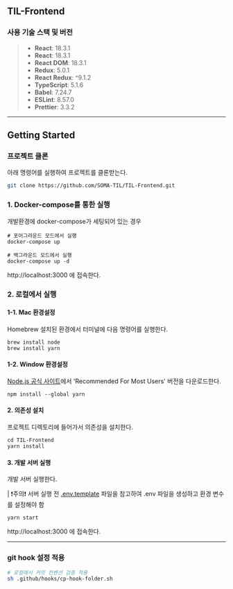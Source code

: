 ## TIL-Frontend

### 사용 기술 스택 및 버전

> - **React**: 18.3.1
> - **React**: 18.3.1
> - **React DOM**: 18.3.1
> - **Redux**: 5.0.1
> - **React Redux**: ^9.1.2
> - **TypeScript**: 5.1.6
> - **Babel**: 7.24.7
> - **ESLint**: 8.57.0
> - **Prettier**: 3.3.2

---

## Getting Started

### 프로젝트 클론

아래 명령어를 실행하여 프로젝트를 클론받는다.

```bash
git clone https://github.com/SOMA-TIL/TIL-Frontend.git
```

### 1. Docker-compose를 통한 실행

개발환경에 docker-compose가 세팅되어 있는 경우

```
# 포어그라운드 모드에서 실행
docker-compose up

# 백그라운드 모드에서 실행
docker-compose up -d
```

http://localhost:3000 에 접속한다.

### 2. 로컬에서 실행

#### 1-1. Mac 환경설정

Homebrew 설치된 환경에서 터미널에 다음 명령어를 실행한다.

```
brew install node
brew install yarn
```

#### 1-2. Window 환경설정

[Node.js 공식 사이트](https://nodejs.org/en)에서 'Recommended For Most Users' 버전을 다운로드한다.

```
npm install --global yarn
```

#### 2. 의존성 설치

프로젝트 디렉토리에 들어가서 의존성을 설치한다.

```
cd TIL-Frontend
yarn install
```

#### 3. 개발 서버 실행

개발 서버 실행한다. 

| ❗️주의❗️ 서버 실행 전 [.env.template](./.env.template) 파일을 참고하여 .env 파일을 생성하고 환경 변수를 설정해야 함  

```
yarn start
```

http://localhost:3000 에 접속한다.

---

### git hook 설정 적용

```bash
# 로컬에서 커밋 컨벤션 검증 적용
sh .github/hooks/cp-hook-folder.sh
```
